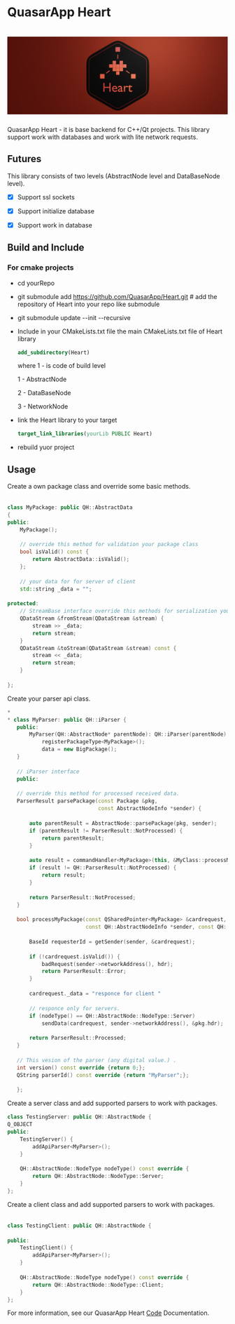 # QuasarApp Heart

# ![QuasarApp Heart](res/Banner_Web.png)

QuasarApp Heart - it is base backend for C++/Qt projects. This library support work with databases and work with lite network requests.

## Futures 
This library consists of two levels (AbstractNode level and DataBaseNode level).

- [X] Support ssl sockets
- [X] Support initialize database
- [X] Support work in database


## Build and Include
### For cmake projects
 
 * cd yourRepo
 * git submodule add https://github.com/QuasarApp/Heart.git # add the repository of Heart into your repo like submodule
 * git submodule update --init --recursive
 * Include in your CMakeLists.txt file the main CMakeLists.txt file of Heart library
 
     ```cmake
     add_subdirectory(Heart)
     ```
     
     where 1 - is code of build level 
   
     1 - AbstractNode
   
     2 - DataBaseNode
   
     3 - NetworkNode
 * link the Heart library to your target
     ```cmake
     target_link_libraries(yourLib PUBLIC Heart)
     ```
 * rebuild yuor project



## Usage

Create a own package class and override some basic methods.

```cpp

class MyPackage: public QH::AbstractData
{
public:
    MyPackage();

    // override this method for validation your package class
    bool isValid() const {
        return AbstractData::isValid();
    };                     

    // your data for for server of client
    std::string _data = "";

protected:
    // StreamBase interface override this methods for serialization your package
    QDataStream &fromStream(QDataStream &stream) {
        stream >> _data;
        return stream;
    }
    QDataStream &toStream(QDataStream &stream) const {
        stream << _data;
        return stream;
    }

};
```

Create your parser api class. 

```cpp
*
* class MyParser: public QH::iParser {
   public:
       MyParser(QH::AbstractNode* parentNode): QH::iParser(parentNode) {
           registerPackageType<MyPackage>();
           data = new BigPackage();
   }

   // iParser interface
   public:

   // override this method for processed received data.
   ParserResult parsePackage(const Package &pkg,
                             const AbstractNodeInfo *sender) {

       auto parentResult = AbstractNode::parsePackage(pkg, sender);
       if (parentResult != ParserResult::NotProcessed) {
           return parentResult;
       }

       auto result = commandHandler<MyPackage>(this, &MyClass::processMyPackage, pkg, sender, pkgHeader);
       if (result != QH::ParserResult::NotProcessed) {
           return result;
       }

       return ParserResult::NotProcessed;
   }

   bool processMyPackage(const QSharedPointer<MyPackage> &cardrequest,
                         const QH::AbstractNodeInfo *sender, const QH::Header &hdr) {

       BaseId requesterId = getSender(sender, &cardrequest);

       if (!cardrequest.isValid()) {
           badRequest(sender->networkAddress(), hdr);
           return ParserResult::Error;
       }

       cardrequest._data = "responce for client "

       // responce only for servers.
       if (nodeType() == QH::AbstractNode::NodeType::Server)
           sendData(cardrequest, sender->networkAddress(), &pkg.hdr);

       return ParserResult::Processed;
   }

   // This vesion of the parser (any digital value.) .
   int version() const override {return 0;};
   QString parserId() const override {return "MyParser";};

   };
```

Create a server class and add supported parsers to work with packages.
```cpp
class TestingServer: public QH::AbstractNode {
Q_OBJECT
public:
    TestingServer() {
        addApiParser<MyParser>();
    }

    QH::AbstractNode::NodeType nodeType() const override {
        return QH::AbstractNode::NodeType::Server;
    }
};
```

Create a client class and add supported parsers to work with packages.

```cpp

class TestingClient: public QH::AbstractNode {

public:
    TestingClient() {
        addApiParser<MyParser>();
    }

    QH::AbstractNode::NodeType nodeType() const override {
        return QH::AbstractNode::NodeType::Client;
    }
};
```
For more information, see our QuasarApp Heart [Code](https://quasarapp.ddns.net:3031/docs/QuasarApp/Heart/latest/) Documentation.
